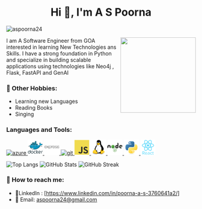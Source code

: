 

<h1 align="center">Hi 👋, I'm A S Poorna</h1>
<p align="left"> <img src="https://komarev.com/ghpvc/?username=aspoorna24&label=Profile%20views&color=0e75b6&style=flat" alt="aspoorna24" /> </p>



<img align="right" width="200" height="200" src="https://media0.giphy.com/media/v1.Y2lkPTc5MGI3NjExdWZxMms5c2dqejhscG1nMTVxaDd6c2wwbGFodGNxZXNuOXp1cGZwMCZlcD12MV9pbnRlcm5hbF9naWZfYnlfaWQmY3Q9Zw/hpXdHPfFI5wTABdDx9/giphy.gif">

I am A Software Engineer from GOA interested in learning New Technologies ans Skills. I have a strong foundation in Python and specialize in building scalable applications using technologies like Neo4j , Flask, FastAPI and GenAI 
  
### 🔭 Other Hobbies: 
- Learning new Languages
- Reading Books
- Singing 


<h3 align="left">Languages and Tools:</h3>
<p align="left"> <a href="https://azure.microsoft.com/en-in/" target="_blank" rel="noreferrer"> <img src="https://www.vectorlogo.zone/logos/microsoft_azure/microsoft_azure-icon.svg" alt="azure" width="40" height="40"/> </a> <a href="https://www.docker.com/" target="_blank" rel="noreferrer"> <img src="https://raw.githubusercontent.com/devicons/devicon/master/icons/docker/docker-original-wordmark.svg" alt="docker" width="40" height="40"/> </a> <a href="https://expressjs.com" target="_blank" rel="noreferrer"> <img src="https://raw.githubusercontent.com/devicons/devicon/master/icons/express/express-original-wordmark.svg" alt="express" width="40" height="40"/> </a> <a href="https://git-scm.com/" target="_blank" rel="noreferrer"> <img src="https://www.vectorlogo.zone/logos/git-scm/git-scm-icon.svg" alt="git" width="40" height="40"/> </a> <a href="https://developer.mozilla.org/en-US/docs/Web/JavaScript" target="_blank" rel="noreferrer"> <img src="https://raw.githubusercontent.com/devicons/devicon/master/icons/javascript/javascript-original.svg" alt="javascript" width="40" height="40"/> </a> <a href="https://www.linux.org/" target="_blank" rel="noreferrer"> <img src="https://raw.githubusercontent.com/devicons/devicon/master/icons/linux/linux-original.svg" alt="linux" width="40" height="40"/> </a> <a href="https://nodejs.org" target="_blank" rel="noreferrer"> <img src="https://raw.githubusercontent.com/devicons/devicon/master/icons/nodejs/nodejs-original-wordmark.svg" alt="nodejs" width="40" height="40"/> </a> <a href="https://www.python.org" target="_blank" rel="noreferrer"> <img src="https://raw.githubusercontent.com/devicons/devicon/master/icons/python/python-original.svg" alt="python" width="40" height="40"/> </a> <a href="https://reactjs.org/" target="_blank" rel="noreferrer"> <img src="https://raw.githubusercontent.com/devicons/devicon/master/icons/react/react-original-wordmark.svg" alt="react" width="40" height="40"/> </a> </p>

<p>
  <img src="https://github-readme-stats.vercel.app/api/top-langs?username=aspoorna24&show_icons=true&locale=en&layout=compact" alt="Top Langs" width=33% height=300 />
  <img src="https://github-readme-stats.vercel.app/api?username=aspoorna24&show_icons=true&locale=en" alt="GitHub Stats" width=33% height=300/>
  <img src="https://github-readme-streak-stats.herokuapp.com/?user=aspoorna24" alt="GitHub Streak" width=33% height=300/>
</p>

### 💬 How to reach me:
- 📖LinkedIn : [https://www.linkedin.com/in/poorna-a-s-3760641a2/]
- 📧 Email: [aspoorna24@gmail.com](mailto:aspoorna24@gmail.com)

